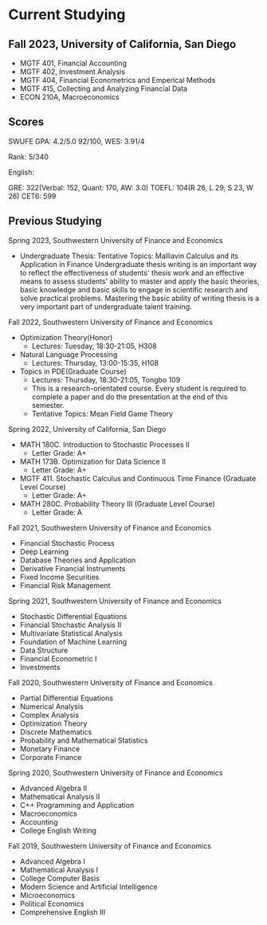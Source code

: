 # Current Studying

## Fall 2023, University of California, San Diego

+ MGTF 401, Financial Accounting 
+ MGTF 402, Investment Analysis 
+ MGTF 404, Financial Econometrics and Emperical Methods 
+ MGTF 415, Collecting and Analyzing Financial Data 
+ ECON 210A, Macroeconomics

## Scores

SWUFE GPA: 4.2/5.0 92/100, WES: 3.91/4

Rank: 5/340

English:

GRE: 322(Verbal: 152, Quant: 170, AW: 3.0)
TOEFL: 104(R 26, L 29, S 23, W 26)
CET6: 599

## Previous Studying

Spring 2023, Southwestern University of Finance and Economics

+ Undergraduate Thesis: Tentative Topics: Malliavin Calculus and its Application in Finance
Undergraduate thesis writing is an important way to reflect the effectiveness of students' thesis work and an effective means to assess students' ability to master and apply the basic theories, basic knowledge and basic skills to engage in scientific research and solve practical problems. Mastering the basic ability of writing thesis is a very important part of undergraduate talent training.

Fall 2022, Southwestern University of Finance and Economics

+ Optimization Theory(Honor)
  + Lectures: Tuesday, 18:30-21:05, H308 
+ Natural Language Processing 
  + Lectures: Thursday, 13:00-15:35, H108 
+ Topics in PDE(Graduate Course)
  + Lectures: Thursday, 18:30-21:05, Tongbo 109 
  + This is a research-orientated course. Every student is required to complete a paper and do the presentation at the end of this semester. 
  + Tentative Topics: Mean Field Game Theory

Spring 2022, University of California, San Diego

+ MATH 180C. Introduction to Stochastic Processes II 
  + Letter Grade: A+ 
+ MATH 173B. Optimization for Data Science II 
  + Letter Grade: A+ 
+ MGTF 411. Stochastic Calculus and Continuous Time Finance (Graduate Level Course)
  + Letter Grade: A+ 
+ MATH 280C. Probability Theory III (Graduate Level Course)
  + Letter Grade: A
  

Fall 2021, Southwestern University of Finance and Economics

+ Financial Stochastic Process 
+ Deep Learning 
+ Database Theories and Application 
+ Derivative Financial Instruments 
+ Fixed Income Securities 
+ Financial Risk Management

Spring 2021, Southwestern University of Finance and Economics

+ Stochastic Differential Equations
+ Financial Stochastic Analysis II
+ Multivariate Statistical Analysis
+ Foundation of Machine Learning
+ Data Structure
+ Financial Econometric I
+ Investments

Fall 2020, Southwestern University of Finance and Economics

+ Partial Differential Equations
+ Numerical Analysis
+ Complex Analysis
+ Optimization Theory
+ Discrete Mathematics
+ Probability and Mathematical Statistics
+ Monetary Finance
+ Corporate Finance

Spring 2020, Southwestern University of Finance and Economics

+ Advanced Algebra II
+ Mathematical Analysis II
+ C++ Programming and Application
+ Macroeconomics
+ Accounting
+ College English Writing

Fall 2019, Southwestern University of Finance and Economics

+ Advanced Algebra I
+ Mathematical Analysis I
+ College Computer Basis
+ Modern Science and Artificial Intelligence
+ Microeconomics
+ Political Economics
+ Comprehensive English III



